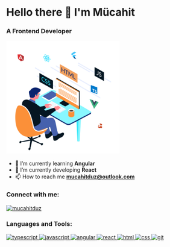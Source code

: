 <h1>Hello there 👋 I'm Mücahit</h1>
<h3> A Frontend Developer</h3>

<img src="./animation.gif" 
  alt="gif" 
  height="300"
  width="300" />
  
- 🔭 I’m currently learning **Angular**
- 🌱 I’m currently developing **React**
- 📫 How to reach me **mucahitduz@outlook.com**

<h3 align="left">Connect with me:</h3>
<p align="left">
  <a href="https://www.linkedin.com/in/mucahitduz/" target="blank"
    ><img
      align="center"
      src="https://upload.wikimedia.org/wikipedia/commons/thumb/c/ca/LinkedIn_logo_initials.png/768px-LinkedIn_logo_initials.png"
      alt="mucahitduz"
      height="30"
      width="30"
  /></a>  
</p>

<h3 align="left">Languages and Tools:</h3>
<p align="left">
<a href="https://www.typescriptlang.org/">
    <img
      src="https://upload.wikimedia.org/wikipedia/commons/4/4c/Typescript_logo_2020.svg"
      alt="typescript"
      width="40"
      height="40"
    /> </a>
    
<a href="https://www.javascript.com/" target="_blank">
    <img
      src="https://upload.wikimedia.org/wikipedia/commons/9/99/Unofficial_JavaScript_logo_2.svg"
      alt="javascript"
      width="40"
      height="40"
    /> </a>
  
  <a href="https://angular.io/" target="_blank">
    <img
      src="https://upload.wikimedia.org/wikipedia/commons/c/cf/Angular_full_color_logo.svg"
      alt="angular"
      width="40"
      height="40"
    /> </a>

 <a href="https://reactjs.org/" target="_blank">
    <img
      src="https://upload.wikimedia.org/wikipedia/commons/a/a7/React-icon.svg"
      alt="react"
      width="40"
      height="40"
    /> </a>
    
 <a href="https://www.w3schools.com/html" target="_blank">
    <img
      src="https://upload.wikimedia.org/wikipedia/commons/6/61/HTML5_logo_and_wordmark.svg"
      alt="html"
      width="40"
      height="40"
    /> </a>
    
  <a href="https://www.w3schools.com/css" target="_blank">
    <img
      src="https://upload.wikimedia.org/wikipedia/commons/d/d5/CSS3_logo_and_wordmark.svg"
      alt="css"
      width="40"
      height="40"
    /> </a>
    
  <a href="https://git-scm.com/" target="_blank">
    <img
      src="https://www.vectorlogo.zone/logos/git-scm/git-scm-icon.svg"
      alt="git"
      width="40"
      height="40"
    />
  </a>  
</p>
